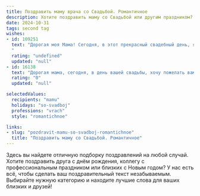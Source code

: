 ```yaml
---
title: Поздравить маму врача со Свадьбой. Романтичное
description: Хотите поздравить маму со Свадьбой или другим праздником? Наш ИИ создаст незабываемое поздравление, а вы обязательно выделитесь среди других.  
date: 2024-10-31
tags: second tag
wishes:
- id: 109251
  text: "Дорогая моя Мама! Сегодня, в этот прекрасный свадебный день, я хочу выразить тебе всю свою безграничную любовь и восхищение. Твоя жизнь – это само воплощение нежности, заботы и силы, как врачебного таланта, так и материнской любви. Пусть ваш союз будет таким же светлым, теплым и крепким, как клятва Гиппократа, которую ты с честью носишь в сердце. Желаю вам бесконечного счастья, нежности и радости, чтобы каждый день вашей совместной жизни был наполнен любовью и взаимопониманием. С свадьбой, любимая Мама!
  "
  rating: "undefined"
  updated: "null"
- id: 16138
  text: "Дорогая мама, сегодня, в день вашей свадьбы, хочу пожелать вам такого же бесконечного и глубокого любви, какую вы дарите своим пациентам. Пусть ваш союз будет крепким, как ваши профессиональные руки, и светлым, как ваше доброе сердце. Счастья, здоровья и романтики в вашей жизни!"
  rating: "0"
  updated: "null"

selectedValues:
  recipients: "mamu"
  holidays: "so-svadboj"
  professions: "vrach"
  style: "romantichnoe"

links:
- slug: "pozdravit-mamu-so-svadboj-romantichnoe"
  title: "Поздравить маму со Свадьбой. Романтичное"
---
```


Здесь вы найдете отличную подборку поздравлений на любой случай. 
Хотите поздравить друга с днём рождения, коллегу с профессиональным праздником или близких с Новым годом? У нас есть всё, чтобы сделать ваш поздравительный текст незабываемым. Выбирайте нужную категорию и находите лучшие слова для ваших близких и друзей!
